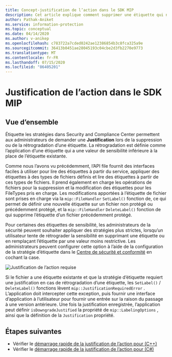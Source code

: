 ```yaml
---
title: Concept-justification de l’action dans le SDK MIP
description: Cet article explique comment supprimer une étiquette qui nécessite une justification ou la faire passer à une version antérieure.
author: Pathak-Aniket
ms.service: information-protection
ms.topic: conceptual
ms.date: 04/14/2020
ms.author: v-anikep
ms.openlocfilehash: c783722a7cded0242ae12386854b3c8fca325a9e
ms.sourcegitcommit: 36413b0451ae28045193c04cbe2d3fb2270e9773
ms.translationtype: MT
ms.contentlocale: fr-FR
ms.lasthandoff: 07/15/2020
ms.locfileid: "86405201"
---
```

# <a name="action-justification-in-mip-sdk"></a>Justification de l’action dans le SDK MIP

## <a name="overview"></a>Vue d’ensemble

Étiquette les stratégies dans Security and Compliance Center permettent aux administrateurs de demander une **Justification** lors de la suppression ou de la rétrogradation d’une étiquette. La rétrogradation est définie comme l’application d’une étiquette qui a une valeur de sensibilité inférieure à la place de l’étiquette existante.

Comme nous l’avons vu précédemment, l’API file fournit des interfaces faciles à utiliser pour lire des étiquettes à partir du service, appliquer des étiquettes à des types de fichiers définis et lire des étiquettes à partir de ces types de fichiers. Il prend également en charge les opérations de fichiers pour la suppression et la modification des étiquettes pour les FileTypes pris en charge. Les modifications apportées à l’étiquette de fichier sont prises en charge via la `mip::FileHandler` `SetLabel()` fonction de, ce qui permet de définir une nouvelle étiquette sur un fichier non protégé ou précédemment protégé, et la `mip::FileHandler` `DeleteLabel()` fonction de qui supprime l’étiquette d’un fichier précédemment protégé.

Pour certaines des étiquettes de sensibilité, les administrateurs de la sécurité peuvent souhaiter appliquer des stratégies plus strictes, lorsqu’un utilisateur tente de rétrograder la sensibilité en supprimant une étiquette ou en remplaçant l’étiquette par une valeur moins restrictive. Les administrateurs peuvent configurer cette option à l’aide de la configuration de la stratégie d’étiquette dans le [Centre de sécurité et conformité](https://sip.compliance.microsoft.com/) en cochant la case.

![Justification de l’action requise](./media/justify-action.png)

Si le fichier a une étiquette existante et que la stratégie d’étiquette requiert une justification en cas de rétrogradation d’une étiquette, les `SetLabel()` / `DeleteLabel()` fonctions lèvent `mip::JustificationRequiredError` . L’application doit intercepter cette exception, puis fournir une interface d’application à l’utilisateur pour fournir une entrée sur la raison du passage à une version antérieure. Une fois la justification enregistrée, l’application peut définir `isDowngradeJustified` la propriété de `mip::LabelingOptions` , ainsi que la définition de la `Justification` propriété.

## <a name="next-steps"></a>Étapes suivantes

- Vérifier le [démarrage rapide de la justification de l’action pour (C++)](quick-file-justify-actions-cpp.md)
- Vérifier le [démarrage rapide de la justification de l’action pour (C#)](quick-file-justify-actions-csharp.md)